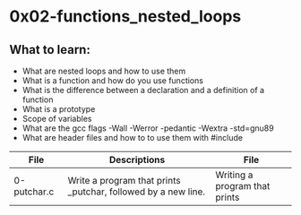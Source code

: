 # 0x02-functions_nested_loops

## What to learn:

- What are nested loops and how to use them
- What is a function and how do you use functions
- What is the difference between a declaration and a definition of a function
- What is a prototype
- Scope of variables
- What are the gcc flags -Wall -Werror -pedantic -Wextra -std=gnu89
- What are header files and how to to use them with #include

| File | Descriptions | File |
|------|-------------|-------|
| 0-putchar.c | Write a program that prints _putchar, followed by a new line. | Writing a program that prints |
